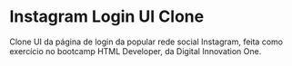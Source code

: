 # Instagram Login UI Clone

Clone UI da página de login da popular rede social Instagram, feita como exercício no bootcamp HTML Developer, da Digital Innovation One.
